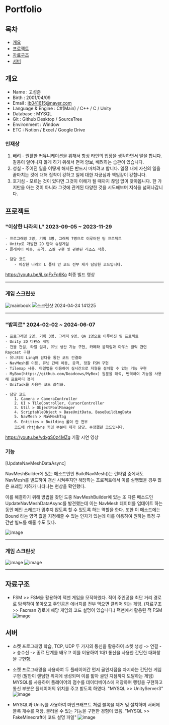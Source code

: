 # Portfolio

## 목차
- [개요](#개요)
- [프로젝트](#프로젝트)
- [자료구조](#자료구조)
- [서버](#서버)




## 개요
- Name : 고성준
- Birth : 2001/04/09
- Email : ib041615@naver.com
- Language & Engine : C#(Main) / C++ / C / Unity
- Database : MYSQL
- Git : Github Desktop / SourceTree
- Environment : Window
- ETC : Notion / Excel / Google Drive

### 인재상
1. 배려 - 원활한 커뮤니케이션을 위해서 항상 타인의 입장을 생각하면서 말을 합니다. 갈등이 일어나지 않게 하기 위해서 먼저 양보, 배려하는 습관이 있습니다.
2. 성실 - 주어진 일을 어떻게 해서든 반드시 마치려고 합니다. 일정 내에 자신의 일을 끝마치는 것에 대해 집착이 강하고 일에 대한 자긍심과 책임감이 강합니다.
3. 호기심 - 모르는 것이 있다면 그것이 이해가 될 때까지 끊임 없이 찾아봅니다. 한 가지만을 아는 것이 아니라 그것에 관계된 다양한 것을 시도해보며 지식을 넓혀나갑니다.




## 프로젝트
### "이상한 나라의 L" 2023-09-05 ~ 2023-11-29
    - 프로그래밍 2명, 기획 3명, 그래픽 7명으로 이루어진 팀 프로젝트
    - Unity로 개발한 2D 탄막 슈팅게임
    - 플레이어 이동, 공격, 스킬 구현 및 관련된 리소스 적용.
      
    - 담당 코드
        - 이상한 나라의 L 폴더 안 코드 전부 제가 담당한 코드입니다.
  
https://youtu.be/iLkqFxFq6Ko 최종 빌드 영상

--------------------------------------------------------------------------------------------------------------------------------------------------------------------------------------

### 게임 스크린샷
    
![mainbook](https://github.com/rhtjdwns/Portfolio_T/assets/64015904/969d9273-eeb1-419e-807a-f7cd7fce1f99)
![스크린샷 2024-04-24 141225](https://github.com/rhtjdwns/Portfolio_T/assets/64015904/a4fe6702-fc6a-4d7d-a14c-32752ab4ca6e)


---------------------------------------------------------------------------------------------------------------------------------------------------------------------------------------------

### "밤피르" 2024-02-02 ~ 2024-06-07
    - 프로그래밍 2명, 기획 3명, 그래픽 9명, QA 1명으로 이루어진 팀 프로젝트
    - Unity 3D 디펜스 게임
    - 건물 건설, 타일 설치, 유닛 생산 기능 구현, 카메라 움직임과 마우스 클릭 관련 Raycast 구현
    - 유니티의 Linq와 람다를 통한 코드 간결화
    - NavMesh를 이용, 유닛 간에 이동, 공격, 정찰 FSM 구현
    - Tilemap 사용. 타일맵을 이용하여 실시간으로 지형을 설치할 수 있는 기능 구현
    - MyBox(https://github.com/Deadcows/MyBox) 원문을 해석, 번역하여 기능을 사용해 프로퍼티 정리
    - UniTask를 사용한 코드 최적화.

    - 담당 코드
        1. Camera > CameraController
        2. UI > TileController, CursorController
        3. Util > ObjectPoolManager
        4. ScriptableObject > BaseUnitData, BaseBuildingData
        5. NavMesh > NavMeshTag
        6. Entities > Building 폴더 안 전부
        코드에 rhtjdwns 커밋 부분이 제가 담당, 수정했던 코드입니다.
        

https://youtu.be/vdxgS0z4MZg 기말 시연 영상

### 기능
[UpdateNavMeshDataAsync]

NavMeshBuilder에 있는 메소드인인 BuildNavMesh()는 런타임 중에서도 NavMesh를 빌드하여 갱신 시켜주지만 해당하는 프로젝트에서 이를 실행했을 경우 많은 프레임 저하가 나타나는 현상을 확인했다.

이를 해결하기 위해 방법을 찾던 도중 NavMeshBuilder에 있는 또 다른 메소드인 UpdateNavMeshDataAsync를 발견했는데 이는 NavMesh 데이터를 업데이트 하는 동안 메인 스레드가 멈추지 않도록 할 수 있도록 하는 역할을 한다. 또한 이 메소드에는 Bound 라는 영역 값을 지정해줄 수 있는 인자가 있는데 이를 이용하여 원하는 특정 구간만 빌드를 해줄 수도 있다.

![image](https://github.com/rhtjdwns/Portfolio_T/assets/64015904/5ce91407-4bc1-4cc4-b668-980593657b29)


--------------------------------------------------------------------------------------------------------------------------------------------------------------------------------------

### 게임 스크린샷
 
![image](https://github.com/rhtjdwns/Portfolio_T/assets/64015904/de9ae743-ec03-422a-b023-9e3547834c1f)
![image](https://github.com/rhtjdwns/Portfolio_T/assets/64015904/8a220b44-b6ce-4564-b972-0b2eea2e5813)


--------------------------------------------------------------------------------------------------------------------------------------------------------------------------------------



## 자료구조
- FSM >> FSM을 활용하여 팩맨 게임을 모작하였다. 적이 주인공을 최단 거리 경로로 탐색하여 쫓아오고 주인공은 에너지를 전부 먹으면 클리어 되는 게임. (자료구조 >> Facman 경로에 해당 게임의 코드 설명이 있습니다.)
  팩맨에서 활용된 적 FSM
![image](https://github.com/user-attachments/assets/f4538343-1310-4011-ba1d-62c51ed1ef60)





## 서버
- 소켓 프로그래밍 학습, TCP, UDP 두 가지의 통신을 활용하여 소켓 생성 -> 연결 -> 송수신 -> 종료 단계를 배우고 이를 이용하여 1대1 통신을 사용한 간단한 대화창을 구현함.
  
- 소켓 프로그래밍을 사용하여 두 플레이어간 먼저 골인지점을 차지하는 간단한 게임 구현 (발판이 랜덤한 위치에 생성되며 이를 밟아 골인 지점까지 도달하는 게임)
  MYSQL를 사용하여 플레이어의 점수를 데이터베이스에 저장하여 랭킹을 구현하고 통신 부분은 플레이어의 위치를 주고 받도록 하였다. "MYSQL >> UnityServer3"
  ![image](https://github.com/user-attachments/assets/2dfc0330-bd62-4966-b767-fc1d911d275a)
  

- MYSQL과 Unity를 사용하여 마인크래프트 처럼 블록을 제거 및 설치하며 서버에 블록 개수를 저장, 불러올 수 있는 기능을 구현한 경험이 있음. "MYSQL >> FakeMinecraft에 코드 설명 파일"
  ![image](https://github.com/user-attachments/assets/d50e794c-cc38-4349-a8ff-cd9d2ac099e0)

